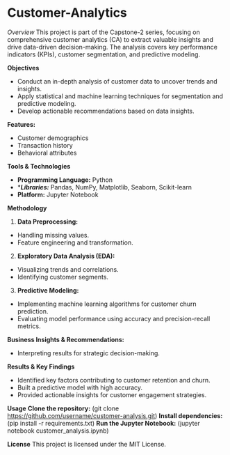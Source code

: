 # Customer-Analytics
*Overview*
This project is part of the Capstone-2 series, focusing on comprehensive customer analytics (CA) to extract valuable insights and drive data-driven decision-making. The analysis covers key performance indicators (KPIs), customer segmentation, and predictive modeling.

**Objectives**
- Conduct an in-depth analysis of customer data to uncover trends and insights.
- Apply statistical and machine learning techniques for segmentation and predictive modeling.
- Develop actionable recommendations based on data insights.

**Features:**
- Customer demographics
- Transaction history
- Behavioral attributes

**Tools & Technologies**
- ****Programming Language:**** Python
- ****Libraries:*** Pandas, NumPy, Matplotlib, Seaborn, Scikit-learn
- ****Platform:**** Jupyter Notebook

**Methodology**
1) ****Data Preprocessing:****
- Handling missing values.
- Feature engineering and transformation.
2) ****Exploratory Data Analysis (EDA):****
- Visualizing trends and correlations.
- Identifying customer segments.
3) ****Predictive Modeling:****
- Implementing machine learning algorithms for customer churn prediction.
- Evaluating model performance using accuracy and precision-recall metrics.

**Business Insights & Recommendations:**
- Interpreting results for strategic decision-making.

**Results & Key Findings**
- Identified key factors contributing to customer retention and churn.
- Built a predictive model with high accuracy.
- Provided actionable insights for customer engagement strategies.

**Usage**
****Clone the repository:****
(git clone https://github.com/username/customer-analysis.git)
****Install dependencies:****
(pip install -r requirements.txt)
****Run the Jupyter Notebook:****
(jupyter notebook customer_analysis.ipynb)

**License**
This project is licensed under the MIT License.
